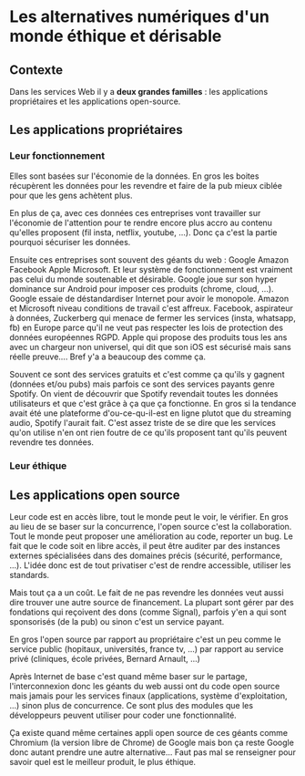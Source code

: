 # Les alternatives numériques d'un monde éthique et dérisable

## Contexte

Dans les services Web il y a **deux grandes familles** : les applications propriétaires et les applications open-source. 

## Les applications propriétaires

### Leur fonctionnement 
Elles sont basées sur l'économie de la données. En gros les boites récupèrent les données pour les revendre et faire de la pub mieux ciblée pour que les gens achètent plus. 

En plus de ça, avec ces données ces entreprises vont travailler sur l'économie de l'attention pour te rendre encore plus accro au contenu qu'elles proposent (fil insta, netflix, youtube, ...). Donc ça c'est la partie pourquoi sécuriser les données.

Ensuite ces entreprises sont souvent des géants du web : Google Amazon Facebook Apple Microsoft. Et leur système de fonctionnement est vraiment pas celui du monde soutenable et désirable. Google joue sur son hyper dominance sur Android pour imposer ces produits (chrome, cloud, ...). Google essaie de déstandardiser Internet pour avoir le monopole.  Amazon et Microsoft niveau conditions de travail c'est affreux. Facebook, aspirateur à données, Zuckerberg qui menace de fermer les services (insta, whatsapp, fb) en Europe parce qu'il ne veut pas respecter les lois de protection des données européennes RGPD. Apple qui propose des produits tous les ans avec un chargeur non universel, qui dit que son iOS est sécurisé mais sans réelle preuve.... Bref y'a a beaucoup des comme ça. 

Souvent ce sont des services gratuits et c'est comme ça qu'ils y gagnent (données et/ou pubs) mais parfois ce sont des services payants genre Spotify. On vient de découvrir que Spotify revendait toutes les données utilisateurs et que c'est grâce à ça que ça fonctionne. En gros si la tendance avait été une plateforme d'ou-ce-qu-il-est en ligne plutot que du streaming audio, Spotify l'aurait fait. C'est assez triste de se dire que les services qu'on utilise n'en ont rien foutre de ce qu'ils proposent tant qu'ils peuvent revendre tes données.

### Leur éthique

## Les applications open source
Leur code est en accès libre, tout le monde peut le voir, le vérifier. En gros au lieu de se baser sur la concurrence, l'open source c'est la collaboration. Tout le monde peut proposer une amélioration au code, reporter un bug. Le fait que le code soit en libre accès, il peut être auditer par des instances externes spécialisées dans des domaines précis (sécurité, performance, ...). L'idée donc est de tout privatiser c'est de rendre accessible, utiliser les standards. 

Mais tout ça a un coût. Le fait de ne pas revendre les données veut aussi dire trouver une autre source de financement. La plupart sont gérer par des fondations qui reçoivent des dons (comme Signal), parfois y'en a qui sont sponsorisés (de la pub) ou sinon c'est un service payant.

En gros l'open source par rapport au propriétaire c'est un peu comme le service public (hopitaux, universités, france tv, ...) par rapport au service privé (cliniques, école privées, Bernard Arnault, ...)

Après Internet de base c'est quand même baser sur le partage, l'interconnexion donc les géants du web aussi ont du code open source mais jamais pour les services finaux (applications, système d'exploitation, ...) sinon plus de concurrence. Ce sont plus des modules que les développeurs peuvent utiliser pour coder une fonctionnalité.

Ça existe quand même certaines appli open source de ces géants comme Chromium (la version libre de Chrome) de Google mais bon ça reste Google donc autant prendre une autre alternative...
Faut pas mal se renseigner pour savoir quel est le meilleur produit, le plus éthique.


<style>

</style>